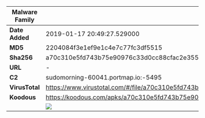 | Malware Family | SandroRat                                                    |
| -------------- | ------------------------------------------------------------ |
| **Date Added** | 2019-01-17 20:49:27.529000                                                   |
| **MD5**        | 2204084f3e1ef9e1c4e7c77fc3df5515                             |
| **Sha256**     | a70c310e5fd743b75e90976c33d0cc88cfac2e355df5bc41053377812610ca8c |
| **URL**        | -                                                            |
| **C2**         | sudomorning-60041.portmap.io:-5495 |
| **VirusTotal** | https://www.virustotal.com/#/file/a70c310e5fd743b75e90976c33d0cc88cfac2e355df5bc41053377812610ca8c/detection |
| **Koodous**    | https://koodous.com/apks/a70c310e5fd743b75e90976c33d0cc88cfac2e355df5bc41053377812610ca8c |
|                | ![](../assets/a70c310e5fd743b75e90976c33d0cc88cfac2e355df5bc41053377812610ca8c.png) |